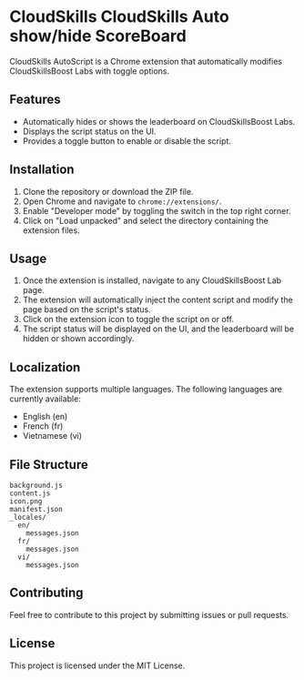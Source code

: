 # CloudSkills CloudSkills Auto show/hide ScoreBoard

CloudSkills AutoScript is a Chrome extension that automatically modifies CloudSkillsBoost Labs with toggle options.

## Features

- Automatically hides or shows the leaderboard on CloudSkillsBoost Labs.
- Displays the script status on the UI.
- Provides a toggle button to enable or disable the script.

## Installation

1. Clone the repository or download the ZIP file.
2. Open Chrome and navigate to `chrome://extensions/`.
3. Enable "Developer mode" by toggling the switch in the top right corner.
4. Click on "Load unpacked" and select the directory containing the extension files.

## Usage

1. Once the extension is installed, navigate to any CloudSkillsBoost Lab page.
2. The extension will automatically inject the content script and modify the page based on the script's status.
3. Click on the extension icon to toggle the script on or off.
4. The script status will be displayed on the UI, and the leaderboard will be hidden or shown accordingly.

## Localization

The extension supports multiple languages. The following languages are currently available:

- English (en)
- French (fr)
- Vietnamese (vi)

## File Structure

```
background.js
content.js
icon.png
manifest.json
_locales/
  en/
    messages.json
  fr/
    messages.json
  vi/
    messages.json
```

## Contributing

Feel free to contribute to this project by submitting issues or pull requests.

## License

This project is licensed under the MIT License.
